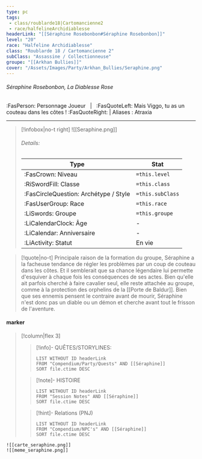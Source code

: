 ```yaml
---
type: pc
tags:
 - class/roublarde18|Cartomancienne2
 - race/halfelineArchidiablesse
headerLink: "[[Séraphine Rosebonbon#Séraphine Rosebonbon]]"
level: "20"
race: "Halfeline Archidiablesse"
class: "Roublarde 18 / Cartomancienne 2"
subClass: "Assassine / Collectionneuse"
groupe: "[[Arkhan Bullies]]"
cover: "/Assets/Images/Party/Arkhan_Bullies/Seraphine.png"
---
```


###### Séraphine Rosebonbon, La Diablesse Rose
:FasPerson: Personnage Joueur &nbsp; | &nbsp; :FasQuoteLeft: Mais Viggo, tu as un couteau dans les côtes ! :FasQuoteRight: | Aliases : Atraxia
___
> [!infobox|no-t right]
> ![[Seraphine.png]]
> ###### Details:
> | Type | Stat |
> | ---- | ---- |
> | :FasCrown: Niveau   | `=this.level` |
> | :RiSwordFill: Classe |  `=this.class`|
> | :FasCircleQuestion: Archétype / Style |  `=this.subClass`|
> |  :FasUserGroup: Race |  `=this.race`|
> |  :LiSwords: Groupe |  `=this.groupe`|
> |  :LiCalendarClock: Âge | - |
> |  :LiCalendar: Anniversaire | - |
> | :LiActivity: Statut | En vie |

> [!quote|no-t]
> Principale raison de la formation du groupe, Séraphine a la facheuse tendance de régler les problèmes par un coup de couteau dans les côtes. Et il semblerait que sa chance légendaire lui permette d'esquiver à chaque fois les conséquences de ses actes. Bien qu'elle ait parfois cherché à faire cavalier seul, elle reste attachée au groupe, comme à la protection des orphelins de la [[Porte de Baldur]]. Bien que ses ennemis pensent le contraire avant de mourir, Séraphine n'est donc pas un diable ou un démon et cherche avant tout le frisson de l'aventure.
 
#### marker
> [!column|flex 3]
>> [!info]- QUÊTES/STORYLINES:
>>```dataview
>>LIST WITHOUT ID headerLink
>>FROM "Compendium/Party/Quests" AND [[Séraphine]]
>>SORT file.ctime DESC
>
>>[!note]- HISTOIRE
>>```dataview
>>LIST WITHOUT ID headerLink
>>FROM "Session Notes" AND [[Séraphine]]
>>SORT file.ctime DESC
>
>>[!hint]- Relations (PNJ)
>>```dataview
>>LIST WITHOUT ID headerLink
>>FROM "Compendium/NPC's" AND [[Séraphine]]
>>SORT file.ctime DESC

```image-layout-a
![[carte_seraphine.png]]
![[meme_seraphine.png]]
```
